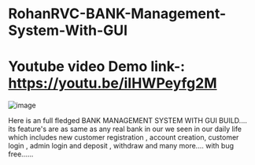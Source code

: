 # RohanRVC-BANK-Management-System-With-GUI
# Youtube video Demo link-: https://youtu.be/iIHWPeyfg2M
![image](https://github.com/RohanRVC/RohanRVC-BANK-Management-System-With-GUI/assets/80825254/c453407e-c1ad-44a4-9c8b-c444b55ffebf)

Here is an full fledged BANK MANAGEMENT SYSTEM WITH GUI BUILD....  its feature's are as same as any real bank in our we seen in our  daily life which includes new customer registration , account creation, customer login , admin login and deposit , withdraw and many more.... with bug free......
